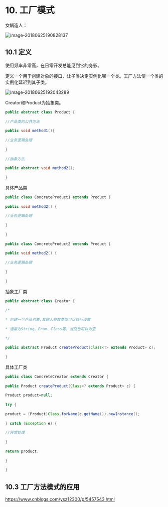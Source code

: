 # 10. 工厂模式

女娲造人：

![image-20180625190828137](https://ws3.sinaimg.cn/large/006tNc79gy1fsnmumni7cj311e0nmq9e.jpg)

## 10.1 定义

使用频率非常高，在日常开发总能见到它的身影。

定义一个用于创建对象的接口，让子类决定实例化哪一个类。工厂方法使一个类的实例化延迟到其子类。

![image-20180625192043289](https://ws4.sinaimg.cn/large/006tNc79gy1fsnn7cgaqvj30kw0bg0uj.jpg)

Creator和Product为抽象类。

```java
public abstract class Product {
 
//产品类的公共方法
 
public void method1(){
 
//业务逻辑处理
 
}
 
//抽象方法
 
public abstract void method2();
 
}
```

具体产品类

```java
public class ConcreteProduct1 extends Product {
 
public void method2() {
 
//业务逻辑处理
 
}
 
}
 
public class ConcreteProduct2 extends Product {
 
public void method2() {
 
//业务逻辑处理
 
}
 
}
```

抽象工厂类

```java
public abstract class Creator {
 
/*
 
* 创建一个产品对象,其输入参数类型可以自行设置
 
* 通常为String、Enum、Class等，当然也可以为空
 
*/
 
public abstract Product createProduct(Class<T> extends Product> c);
 
}
```

具体工厂类

```java
public class ConcreteCreator extends Creator {
 
public Product createProduct(Class<? extends Product> c) {
 
Product product=null;
 
try {
 
product = (Product)Class.forName(c.getName()).newInstance();
 
} catch (Exception e) {
 
//异常处理
 
}
 
return product;
 
}
 
}
```

## 10.3 工厂方法模式的应用

https://www.cnblogs.com/ysz12300/p/5457543.html